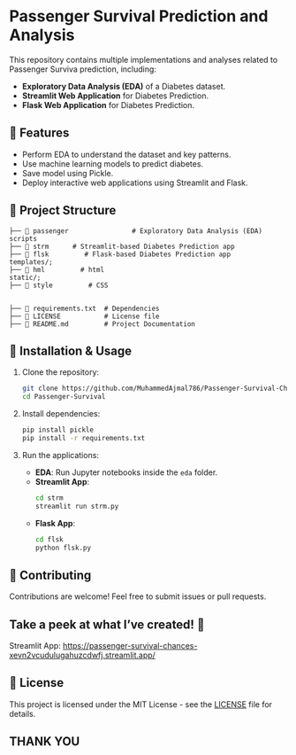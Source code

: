 # Passenger Survival Prediction and Analysis

This repository contains multiple implementations and analyses related to Passenger Surviva prediction, including:

- **Exploratory Data Analysis (EDA)** of a Diabetes dataset.
- **Streamlit Web Application** for Diabetes Prediction.
- **Flask Web Application** for Diabetes Prediction.

## 📌 Features
- Perform EDA to understand the dataset and key patterns.
- Use machine learning models to predict diabetes.
- Save model using Pickle.
- Deploy interactive web applications using Streamlit and Flask.

## 📂 Project Structure
```
├── 📂 passenger                # Exploratory Data Analysis (EDA) scripts
├── 📂 strm      # Streamlit-based Diabetes Prediction app
├── 📂 flsk         # Flask-based Diabetes Prediction app
templates/;
├── 📂 hml         # html
static/;
├── 📂 style         # CSS


├── 📜 requirements.txt  # Dependencies
├── 📜 LICENSE           # License file
├── 📜 README.md         # Project Documentation
```

## 🚀 Installation & Usage

1. Clone the repository:
   ```bash
   git clone https://github.com/MuhammedAjmal786/Passenger-Survival-Chances.git
   cd Passenger-Survival
   ```

2. Install dependencies:
   ```bash
   pip install pickle
   pip install -r requirements.txt
   ```

3. Run the applications:
   - **EDA**: Run Jupyter notebooks inside the `eda` folder.
   - **Streamlit App**:
     ```bash
     cd strm
     streamlit run strm.py
     ```
   - **Flask App**:
     ```bash
     cd flsk
     python flsk.py
     ```

## 🤝 Contributing
Contributions are welcome! Feel free to submit issues or pull requests.

## Take a peek at what I’ve created! 👀
Streamlit App: https://passenger-survival-chances-xevn2vcudulugahuzcdwfj.streamlit.app/

## 📜 License
This project is licensed under the MIT License - see the [LICENSE](LICENSE) file for details.

## **THANK YOU**
